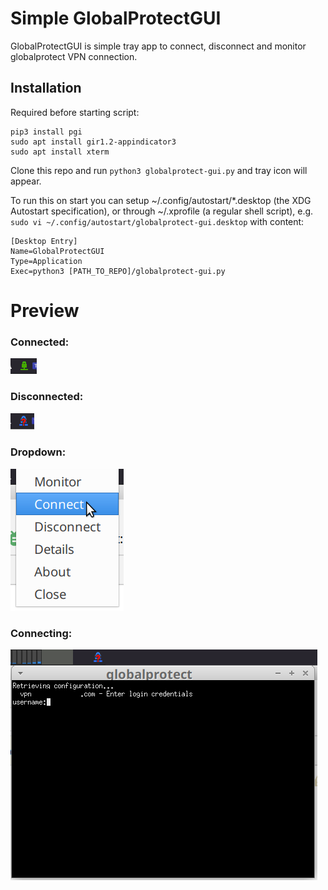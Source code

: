 # Simple GlobalProtectGUI
 
GlobalProtectGUI is simple tray app to connect, disconnect and monitor 
globalprotect VPN connection.

## Installation

Required before starting script:
```
pip3 install pgi
sudo apt install gir1.2-appindicator3
sudo apt install xterm
```

Clone this repo and run `python3 globalprotect-gui.py` and tray icon will appear.

To run this on start you can setup  ~/.config/autostart/*.desktop (the XDG Autostart specification), 
or through ~/.xprofile (a regular shell script),
e.g.
`sudo vi ~/.config/autostart/globalprotect-gui.desktop`
with content:
```
[Desktop Entry]
Name=GlobalProtectGUI
Type=Application
Exec=python3 [PATH_TO_REPO]/globalprotect-gui.py
```
# Preview

### Connected:
![Connected](docs/connected.png)

### Disconnected:
![Disconnected](docs/disconnected.png)

### Dropdown:
![Dropdown](docs/dropdown.png)

### Connecting:
![Connecting](docs/connecting.png)